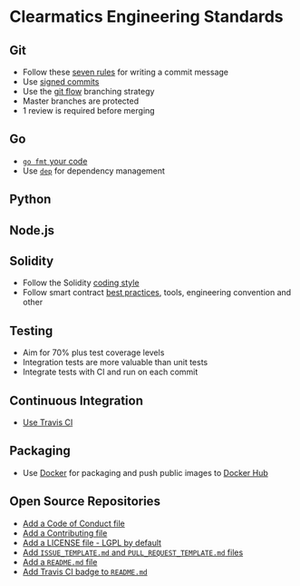 # Clearmatics Engineering Standards

## Git 

* Follow these [seven rules][1] for writing a commit message
* Use [signed commits][2]
* Use the [git flow][3] branching strategy
* Master branches are protected 
* 1 review is required before merging 

## Go

* [`go fmt` your code][4]
* Use [`dep`][5] for dependency management

## Python


## Node.js

## Solidity
* Follow the Solidity [coding style][15]
* Follow smart contract [best practices][16], tools, engineering convention and other

## Testing

* Aim for 70% plus test coverage levels
* Integration tests are more valuable than unit tests
* Integrate tests with CI and run on each commit

## Continuous Integration

* [Use Travis CI][6]

## Packaging

* Use [Docker][7] for packaging and push public images to [Docker Hub][8]

## Open Source Repositories

* [Add a Code of Conduct file][9]
* [Add a Contributing file][10]
* [Add a LICENSE file - LGPL by default][11]
* [Add `ISSUE_TEMPLATE.md` and `PULL_REQUEST_TEMPLATE.md` files][12]
* [Add a `README.md` file][13]
* [Add Travis CI badge to `README.md`][14]

[1]: https://chris.beams.io/posts/git-commit/#seven-rules
[2]: https://help.github.com/articles/signing-commits-using-gpg/
[3]: http://nvie.com/posts/a-successful-git-branching-model/
[4]: https://blog.golang.org/go-fmt-your-code
[5]: https://github.com/golang/dep
[6]: https://travis-ci.org/
[7]: https://www.docker.com/
[8]: https://hub.docker.com/
[9]: https://help.github.com/articles/adding-a-code-of-conduct-to-your-project/
[10]: https://gist.github.com/PurpleBooth/b24679402957c63ec426
[11]: https://help.github.com/articles/adding-a-license-to-a-repository/
[12]: https://blog.github.com/2016-02-17-issue-and-pull-request-templates/
[13]: https://gist.github.com/PurpleBooth/109311bb0361f32d87a2
[14]: https://docs.travis-ci.com/user/status-images/
[15]: http://solidity.readthedocs.io/en/develop/style-guide.html
[16]: https://consensys.github.io/smart-contract-best-practices/
